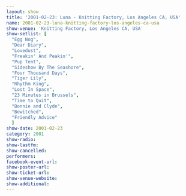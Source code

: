 ```yaml
---
layout: show
title: '2001-02-23: Luna - Knitting Factory, Los Angeles CA, USA'
name: 2001-02-23-luna-knitting-factory-los-angeles-ca-usa
show-venue: 'Knitting Factory, Los Angeles CA, USA'
show-setlist: [
  "Egg Nog",
  "Dear Diary",
  "Lovedust",
  "Freakin' And Peakin'",
  "Pup Tent",
  "Sideshow By The Seashore",
  "Four Thousand Days",
  "Tiger Lily",
  "Rhythm King",
  "Lost In Space",
  "23 Minutes in Brussels",
  "Time to Quit",
  "Bonnie and Clyde",
  "Bewitched",
  "Friendly Advice"
  ]
show-date: 2001-02-23
category: 2001
show-radio: 
show-lastfm: 
show-cancelled: 
performers: 
facebook-event-url: 
show-poster-url: 
show-ticket-url: 
show-venue-website: 
show-additional: 
---
```


